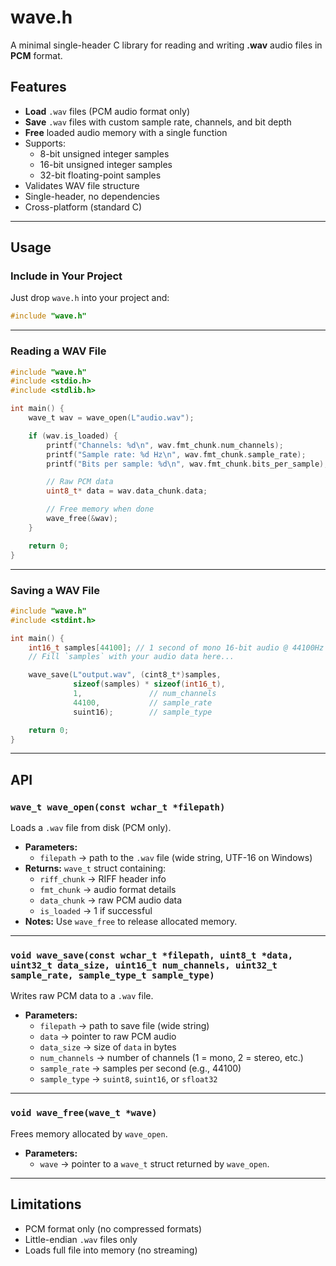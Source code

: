 # wave.h
A minimal single-header C library for reading and writing **.wav** audio files in **PCM** format.

## Features
- **Load** `.wav` files (PCM audio format only)
- **Save** `.wav` files with custom sample rate, channels, and bit depth
- **Free** loaded audio memory with a single function
- Supports:
  - 8-bit unsigned integer samples
  - 16-bit unsigned integer samples
  - 32-bit floating-point samples
- Validates WAV file structure
- Single-header, no dependencies
- Cross-platform (standard C)

---

## Usage

### Include in Your Project
Just drop `wave.h` into your project and:
```c
#include "wave.h"
```

---

### Reading a WAV File
```c
#include "wave.h"
#include <stdio.h>
#include <stdlib.h>

int main() {
    wave_t wav = wave_open(L"audio.wav");

    if (wav.is_loaded) {
        printf("Channels: %d\n", wav.fmt_chunk.num_channels);
        printf("Sample rate: %d Hz\n", wav.fmt_chunk.sample_rate);
        printf("Bits per sample: %d\n", wav.fmt_chunk.bits_per_sample);

        // Raw PCM data
        uint8_t* data = wav.data_chunk.data;

        // Free memory when done
        wave_free(&wav);
    }

    return 0;
}
```

---

### Saving a WAV File
```c
#include "wave.h"
#include <stdint.h>

int main() {
    int16_t samples[44100]; // 1 second of mono 16-bit audio @ 44100Hz
    // Fill `samples` with your audio data here...

    wave_save(L"output.wav", (cint8_t*)samples,
              sizeof(samples) * sizeof(int16_t),
              1,               // num_channels
              44100,           // sample_rate
              suint16);        // sample_type

    return 0;
}
```

---

## API

### `wave_t wave_open(const wchar_t *filepath)`
Loads a `.wav` file from disk (PCM only).  
- **Parameters:**  
  - `filepath` → path to the `.wav` file (wide string, UTF-16 on Windows)
- **Returns:** `wave_t` struct containing:
  - `riff_chunk` → RIFF header info
  - `fmt_chunk` → audio format details
  - `data_chunk` → raw PCM audio data
  - `is_loaded` → 1 if successful
- **Notes:** Use `wave_free` to release allocated memory.

---

### `void wave_save(const wchar_t *filepath, uint8_t *data, uint32_t data_size, uint16_t num_channels, uint32_t sample_rate, sample_type_t sample_type)`
Writes raw PCM data to a `.wav` file.  
- **Parameters:**  
  - `filepath` → path to save file (wide string)
  - `data` → pointer to raw PCM audio
  - `data_size` → size of `data` in bytes
  - `num_channels` → number of channels (1 = mono, 2 = stereo, etc.)
  - `sample_rate` → samples per second (e.g., 44100)
  - `sample_type` → `suint8`, `suint16`, or `sfloat32`

---

### `void wave_free(wave_t *wave)`
Frees memory allocated by `wave_open`.  
- **Parameters:**  
  - `wave` → pointer to a `wave_t` struct returned by `wave_open`.

---

## Limitations
- PCM format only (no compressed formats)
- Little-endian `.wav` files only
- Loads full file into memory (no streaming)
